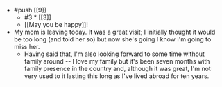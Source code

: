 - #push [[9]]
  - #3 * [[3]]
  - [[May you be happy]]!
- My mom is leaving today. It was a great visit; I initially thought it would be too long (and told her so) but now she's going I know I'm going to miss her.
  - Having said that, I'm also looking forward to some time without family around -- I love my family but it's been seven months with family presence in the country and, although it was great, I'm not very used to it lasting this long as I've lived abroad for ten years.
